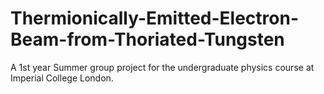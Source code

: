 # Thermionically-Emitted-Electron-Beam-from-Thoriated-Tungsten
A 1st year Summer group project for the undergraduate physics course at Imperial College London.
